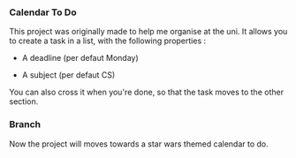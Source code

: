 

### Calendar To Do  
This project was originally made to help me organise at the uni. It allows you to create a task in a list, with the following properties :  
  

- A deadline (per defaut Monday)   
  

- A subject (per defaut CS)   
  

You can also cross it when you're done, so that the task moves to the other section.   
  



### Branch  
Now the project will moves towards a star wars themed calendar to do.   
  

<br/>  


<br />

